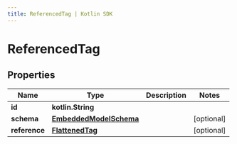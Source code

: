 ```yaml
---
title: ReferencedTag | Kotlin SDK
---
```




# ReferencedTag

## Properties
Name | Type | Description | Notes
------------ | ------------- | ------------- | -------------
**id** | **kotlin.String** |  | 
**schema** | [**EmbeddedModelSchema**](EmbeddedModelSchema) |  |  [optional]
**reference** | [**FlattenedTag**](FlattenedTag) |  |  [optional]




